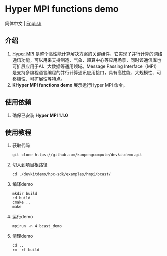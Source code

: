 # **Hyper MPI functions demo**

简体中文 | [English](README_en.md)

## 介绍

1. [Hyper MPI](https://www.hikunpeng.com/developer/hpc/hypermpi)
   是整个高性能计算解决方案的关键组件，它实现了并行计算的网络通讯功能，可以用来支持制造、气象、超算中心等应用场景，同时该通信库也可扩展应用于AI、大数据等通用领域。Message Passing
   Interface（MPI）是支持多编程语言编程的并行计算通讯应用接口，具有高性能、大规模性、可移植性、可扩展性等特点。
2. **KHyper MPI functions demo** 展示运行Hyper MPI 命令。

## 使用依赖

1. 确保已安装 **Hyper MPI 1.1.0**

## 使用教程

1. 获取代码

   ```shell
   git clone https://github.com/kunpengcompute/devkitdemo.git
   ```

2. 切入到项目根路径

   ```shell
   cd ./devkitdemo/hpc-sdk/examples/hmpi/bcast/
   ```

3. 编译demo

   ```shell
   mkdir build
   cd build
   cmake ..
   make
   ```

4. 运行demo

   ```shell
   mpirun -n 4 bcast_demo
   ```

5. 清理demo

   ```shell
   cd ..
   rm -rf build
   ```